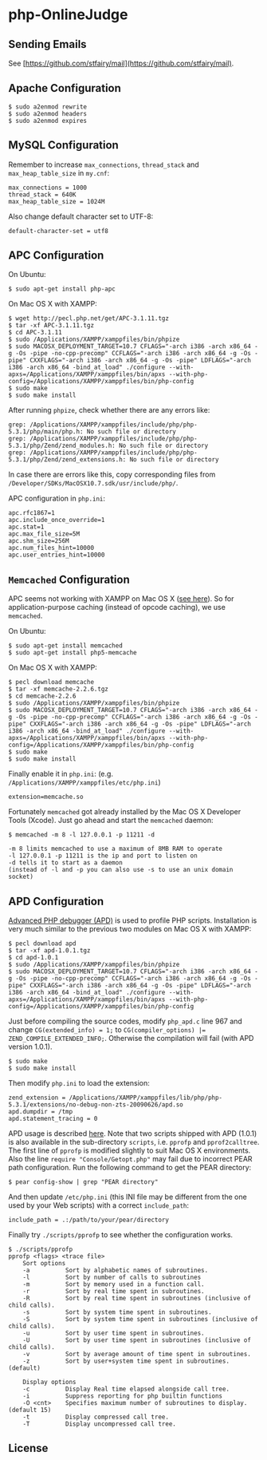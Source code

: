 # php-OnlineJudge

## Sending Emails

See [https://github.com/stfairy/mail](https://github.com/stfairy/mail).

## Apache Configuration

    $ sudo a2enmod rewrite
    $ sudo a2enmod headers
    $ sudo a2enmod expires

## MySQL Configuration

Remember to increase `max_connections`, `thread_stack` and `max_heap_table_size` in `my.cnf`:

    max_connections = 1000
    thread_stack = 640K
    max_heap_table_size = 1024M

Also change default character set to UTF-8:

    default-character-set = utf8

## APC Configuration

On Ubuntu:

    $ sudo apt-get install php-apc

On Mac OS X with XAMPP:

    $ wget http://pecl.php.net/get/APC-3.1.11.tgz
    $ tar -xf APC-3.1.11.tgz
    $ cd APC-3.1.11
    $ sudo /Applications/XAMPP/xamppfiles/bin/phpize
    $ sudo MACOSX_DEPLOYMENT_TARGET=10.7 CFLAGS="-arch i386 -arch x86_64 -g -Os -pipe -no-cpp-precomp" CCFLAGS="-arch i386 -arch x86_64 -g -Os -pipe" CXXFLAGS="-arch i386 -arch x86_64 -g -Os -pipe" LDFLAGS="-arch i386 -arch x86_64 -bind_at_load" ./configure --with-apxs=/Applications/XAMPP/xamppfiles/bin/apxs --with-php-config=/Applications/XAMPP/xamppfiles/bin/php-config
    $ sudo make
    $ sudo make install

After running `phpize`, check whether there are any errors like:

    grep: /Applications/XAMPP/xamppfiles/include/php/php-5.3.1/php/main/php.h: No such file or directory
    grep: /Applications/XAMPP/xamppfiles/include/php/php-5.3.1/php/Zend/zend_modules.h: No such file or directory
    grep: /Applications/XAMPP/xamppfiles/include/php/php-5.3.1/php/Zend/zend_extensions.h: No such file or directory

In case there are errors like this, copy corresponding files from `/Developer/SDKs/MacOSX10.7.sdk/usr/include/php/`.

APC configuration in `php.ini`:

    apc.rfc1867=1
    apc.include_once_override=1
    apc.stat=1
    apc.max_file_size=5M
    apc.shm_size=256M
    apc.num_files_hint=10000
    apc.user_entries_hint=10000

## `Memcached` Configuration

APC seems not working with XAMPP on Mac OS X ([see here](http://www.apachefriends.org/f/viewtopic.php?p=142520)). So for application-purpose caching (instead of opcode caching), we use `memcached`.

On Ubuntu:

    $ sudo apt-get install memcached
    $ sudo apt-get install php5-memcache

On Mac OS X with XAMPP:

    $ pecl download memcache
    $ tar -xf memcache-2.2.6.tgz
    $ cd memcache-2.2.6
    $ sudo /Applications/XAMPP/xamppfiles/bin/phpize
    $ sudo MACOSX_DEPLOYMENT_TARGET=10.7 CFLAGS="-arch i386 -arch x86_64 -g -Os -pipe -no-cpp-precomp" CCFLAGS="-arch i386 -arch x86_64 -g -Os -pipe" CXXFLAGS="-arch i386 -arch x86_64 -g -Os -pipe" LDFLAGS="-arch i386 -arch x86_64 -bind_at_load" ./configure --with-apxs=/Applications/XAMPP/xamppfiles/bin/apxs --with-php-config=/Applications/XAMPP/xamppfiles/bin/php-config
    $ sudo make
    $ sudo make install

Finally enable it in `php.ini`: (e.g. `/Applications/XAMPP/xamppfiles/etc/php.ini`)

    extension=memcache.so

Fortunately `memcached` got already installed by the Mac OS X Developer Tools (Xcode).
Just go ahead and start the `memcached` daemon:

    $ memcached -m 8 -l 127.0.0.1 -p 11211 -d
    
    -m 8 limits memcached to use a maximum of 8MB RAM to operate
    -l 127.0.0.1 -p 11211 is the ip and port to listen on
    -d tells it to start as a daemon
    (instead of -l and -p you can also use -s to use an unix domain socket)

## APD Configuration

[Advanced PHP debugger (APD)](http://cn2.php.net/manual/en/book.apd.php) is used to profile PHP scripts. 
Installation is very much similar to the previous two modules on Mac OS X with XAMPP:

    $ pecl download apd
    $ tar -xf apd-1.0.1.tgz
    $ cd apd-1.0.1
    $ sudo /Applications/XAMPP/xamppfiles/bin/phpize
    $ sudo MACOSX_DEPLOYMENT_TARGET=10.7 CFLAGS="-arch i386 -arch x86_64 -g -Os -pipe -no-cpp-precomp" CCFLAGS="-arch i386 -arch x86_64 -g -Os -pipe" CXXFLAGS="-arch i386 -arch x86_64 -g -Os -pipe" LDFLAGS="-arch i386 -arch x86_64 -bind_at_load" ./configure --with-apxs=/Applications/XAMPP/xamppfiles/bin/apxs --with-php-config=/Applications/XAMPP/xamppfiles/bin/php-config

Just before compiling the source codes, modify `php_apd.c` line 967 and change `CG(extended_info) = 1;` to
`CG(compiler_options) |= ZEND_COMPILE_EXTENDED_INFO;`. Otherwise the compilation will fail (with APD version 1.0.1).

    $ sudo make
    $ sudo make install

Then modify `php.ini` to load the extension:

    zend_extension = /Applications/XAMPP/xamppfiles/lib/php/php-5.3.1/extensions/no-debug-non-zts-20090626/apd.so
    apd.dumpdir = /tmp
    apd.statement_tracing = 0

APD usage is described [here](http://cn2.php.net/manual/en/apd.examples.usage.php). 
Note that two scripts shipped with APD (1.0.1) is also available in the sub-directory `scripts`,
i.e. `pprofp` and `pprof2calltree`. The first line of `pprofp` is modified slightly to suit Mac OS X environments.
Also the line `require "Console/Getopt.php"` may fail due to incorrect PEAR path configuration. 
Run the following command to get the PEAR directory:

    $ pear config-show | grep "PEAR directory"

And then update `/etc/php.ini` (this INI file may be different from the one used by your Web scripts) with a correct `include_path`:

    include_path = .:/path/to/your/pear/directory

Finally try `./scripts/pprofp` to see whether the configuration works.

    $ ./scripts/pprofp 
    pprofp <flags> <trace file>
        Sort options
        -a          Sort by alphabetic names of subroutines.
        -l          Sort by number of calls to subroutines
        -m          Sort by memory used in a function call.
        -r          Sort by real time spent in subroutines.
        -R          Sort by real time spent in subroutines (inclusive of child calls).
        -s          Sort by system time spent in subroutines.
        -S          Sort by system time spent in subroutines (inclusive of child calls).
        -u          Sort by user time spent in subroutines.
        -U          Sort by user time spent in subroutines (inclusive of child calls).
        -v          Sort by average amount of time spent in subroutines.
        -z          Sort by user+system time spent in subroutines. (default)

        Display options
        -c          Display Real time elapsed alongside call tree.
        -i          Suppress reporting for php builtin functions
        -O <cnt>    Specifies maximum number of subroutines to display. (default 15)
        -t          Display compressed call tree.
        -T          Display uncompressed call tree.

## License
